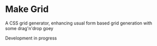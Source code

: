 Make Grid
=========

A CSS grid generator, enhancing usual form based grid generation with
some drag'n'drop goey

Development in progress

